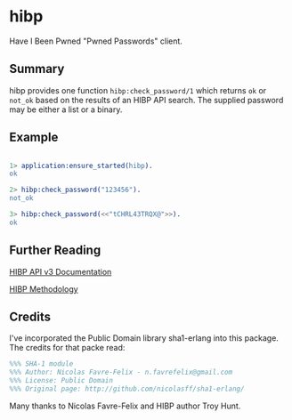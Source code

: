 hibp
=====

Have I Been Pwned "Pwned Passwords" client.


Summary
-------

hibp provides one function `hibp:check_password/1` which returns `ok`
or `not_ok` based on the results of an HIBP API search.  The supplied
password may be either a list or a binary.

Example
-------

``` erlang

1> application:ensure_started(hibp).
ok

2> hibp:check_password("123456").
not_ok

3> hibp:check_password(<<"tCHRL43TRQX@">>).
ok

```

Further Reading
---------------

[HIBP API v3 Documentation](https://haveibeenpwned.com/API/v3#PwnedPasswords)

[HIBP Methodology](https://www.troyhunt.com/ive-just-launched-pwned-passwords-version-2/)


Credits
-------

I've incorporated the Public Domain library sha1-erlang into this
package.  The credits for that packe read:

``` erlang
%%% SHA-1 module
%%% Author: Nicolas Favre-Felix - n.favrefelix@gmail.com
%%% License: Public Domain
%%% Original page: http://github.com/nicolasff/sha1-erlang/
```

Many thanks to Nicolas Favre-Felix and HIBP author Troy Hunt.

